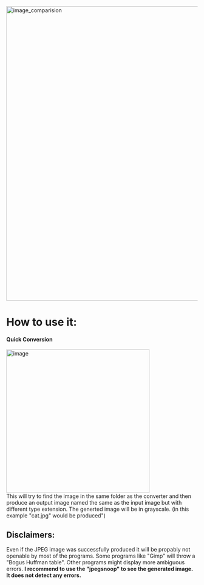 <img width="774" alt="image_comparision" src="https://github.com/user-attachments/assets/70c03017-7da1-4b19-b538-9ac5cf7cc4af">

<h1>
How to use it:
</h1>


<h4> Quick Conversion</h4>
<img width="377" alt="image" src="https://github.com/user-attachments/assets/48ad7f63-06b3-42ec-bb3b-8d80eb7db731"> <br>
This will try to find the image in the same folder as the converter and then produce an output image named the same as the input image but with different type extension.
The generted image will be in grayscale.
(in this example "cat.jpg" would be produced")

<h2>Disclaimers:</h2>
Even if the JPEG image was successfully produced it will be propably not openable by most of the programs.
Some programs like "Gimp" will throw a "Bogus Huffman table".
Other programs might display more ambiguous errors.
<strong>I recommend to use the "jpegsnoop" to see the generated image. It does not detect any errors.</strong>


